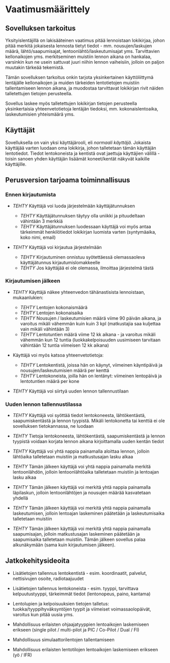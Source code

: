 # Vaatimusmäärittely

## Sovelluksen tarkoitus

Yksityislentäjillä on lakisääteinen vaatimus pitää lennoistaan lokikirjaa, johon pitää merkitä jokaisesta lennosta tietyt tiedot - mm. nousujen/laskujen määrä, lähtö/saapumisajat, lentoonlähtö/laskeutumisajat yms. Tarvittavien kellonaikojen yms. merkitseminen muistiin lennon aikana on hankalaa, varsinkin kun ne usein sattuvat juuri niihin lennon vaiheisiin, jolloin on paljon muutakin tärkeää tekemistä. 

Tämän sovelluksen tarkoitus onkin tarjota yksinkertainen käyttöliittymä lentäjälle kellonaikojen ja muiden tärkeiden lentotietojen muistiin tallentamiseen lennon aikana, ja muodostaa tarvittavat lokikirjan rivit näiden talletettujen tietojen perusteella. 

Sovellus laskee myös talletettujen lokikirjan tietojen perusteella yksinkertaisia yhteenvetotietoja lentäjän tiedoksi, mm. kokonaislentoaika, laskeutumisien yhteismäärä yms.

## Käyttäjät

Sovelluksella on vain yksi käyttäjärooli, eli _normaali käyttäjä_. Jokaista käyttäjää varten luodaan oma lokikirja, johon talletetaan tämän käyttäjän lentotiedot. Tiedot lentokoneista ja kentistä ovat jaettuja käyttäjien välillä - toisin sanoen yhden käyttäjän lisäämät koneet/kentät näkyvät kaikille käyttäjille.

## Perusversion tarjoama toiminnallisuus

### Ennen kirjautumista

- *TEHTY* Käyttäjä voi luoda järjestelmään käyttäjätunnuksen
    - *TEHTY* Käyttäjätunnuksen täytyy olla uniikki ja pituudeltaan vähintään 3 merkkiä
    - *TEHTY* Käyttäjätunnuksen luodessaan käyttäjä voi myös antaa tärkeimmät henkilötiedot lokikirjan luomista varten (syntymäaika, koko nimi, email)

- *TEHTY* Käyttäjä voi kirjautua järjestelmään
    - *TEHTY* Kirjautuminen onnistuu syötettäessä olemassaoleva käyttäjätunnus kirjautumislomakkeelle
    - *TEHTY* Jos käyttäjää ei ole olemassa, ilmoittaa järjestelmä tästä

### Kirjautumisen jälkeen

- *TEHTY* Käyttäjä näkee yhteenvedon tähänastisista lennoistaan, mukaanlukien:
    - *TEHTY* Lentojen kokonaismäärä
    - *TEHTY* Lentojen kokonaisaika
    - *TEHTY* Nousujen / laskeutumisien määrä viime 90 päivän aikana, ja varoitus mikäli vähemmän kuin kuin 3 kpl (matkustajia saa kuljettaa vain mikäli vähintään 3)
    - *TEHTY* Lentotuntien määrä viime 12 kk aikana - ja varoitus mikäli vähemmän kun 12 tuntia (luokkakelpoisuuden uusimiseen tarvitaan vähintään 12 tuntia viimeisen 12 kk aikana)

- Käyttäjä voi myös katsoa yhteenvetotietoja:
    - *TEHTY* Lentokentistä, joissa hän on käynyt, viimeinen käyntipäivä ja nousujen/laskeutumisien määrä per kenttä
    - *TEHTY* Lentokoneista, joilla hän on lentänyt: viimeinen lentopäivä ja lentotuntien määrä per kone

- *TEHTY* Käyttäjä voi siirtyä uuden lennon tallennustilaan

### Uuden lennon tallennustilassa

- *TEHTY* Käyttäjä voi syöttää tiedot lentokoneesta, lähtökentästä, saapumiskentästä ja lennon tyypistä. Mikäli lentokonetta tai kenttiä ei ole sovelluksen tietokannassa, ne luodaan

- *TEHTY* Tietoja lentokoneesta, lähtökentästä, saapumiskentästä ja lennon tyypistä voidaan korjata lennon aikana kirjoittamalla uuden kentän tiedot

- *TEHTY* Käyttäjä voi yhtä nappia painamalla aloittaa lennon, jolloin lähtöaika talletetaan muistiin ja matkustusajan lasku alkaa

- *TEHTY* Tämän jälkeen käyttäjä voi yhtä nappia painamalla merkitä lentoonlähdön, jolloin lentoonlähtöaika talletetaan muistiin ja lentoajan lasku alkaa

- *TEHTY* Tämän jälkeen käyttäjä voi merkitä yhtä nappia painamalla läpilaskun, jolloin lentoonlähtöjen ja nousujen määrää kasvatetaan yhdellä

- *TEHTY* Tämän jälkeen käyttäjä voi merkitä yhtä nappia painamalla laskeutumisen, jolloin lentoajan laskeminen päätetään ja laskeutumisaika talletetaan muistiin

- *TEHTY* Tämän jälkeen käyttäjä voi merkitä yhtä nappia painamalla saapumisajan, jolloin matkustusajan laskeminen päätetään ja saapumisaika talletetaan muistiin. Tämän jälkeen sovellus palaa alkunäkymään (sama kuin kirjautumisen jälkeen).

## Jatkokehitysideoita

- Lisätietojen tallennus lentokentistä - esim. koordinaatit, palvelut, nettisivujen osoite, radiotaajuudet

- Lisätietojen tallennus lentokoneista - esim. tyyppi, tarvittava kelpuutustyyppi, tärkeimmät tiedot (lentonopeus, paino, kantama)

- Lentolupien ja kelpoisuuksien tietojen talletus: tuokka/tyyppihyväksyntöjen tyypit ja viimeiset voimassaolopäivät, varoitus kun pitää uusia yms.

- Mahdollisuus erilaisten ohjaajatyyppien lentoaikojen laskemiseen erikseen (single pilot / multi-pilot ja PIC / Co-Pilot / Dual / FI)

- Mahdollisuus simulaattorilentojen tallentamiseen

- Mahdollisuus erilaisten lentotilojen lentoaikojen laskemiseen erikseen (yö / IFR)

